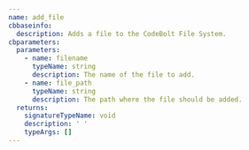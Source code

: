 ```yaml
---
name: add_file
cbbaseinfo:
  description: Adds a file to the CodeBolt File System.
cbparameters:
  parameters:
    - name: filename
      typeName: string
      description: The name of the file to add.
    - name: file_path
      typeName: string
      description: The path where the file should be added.
  returns:
    signatureTypeName: void
    description: ' '
    typeArgs: []
---
```

<CBBaseInfo/> 
 <CBParameters/>
